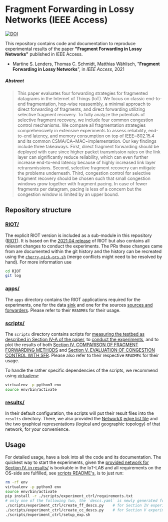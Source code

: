 # Fragment Forwarding in Lossy Networks (IEEE Access)

[![DOI](https://zenodo.org/badge/DOI/10.5281/zenodo.5575035.svg)](https://doi.org/10.5281/zenodo.5575035)

This repository contains code and documentation to reproduce experimental
results of the paper **"Fragment Forwarding in Lossy Networks"** published in
IEEE Access.

* Martine S. Lenders, Thomas C. Schmidt, Matthias Wählisch, "**Fragment
  Forwarding in Lossy Networks**", in *IEEE Access*, <!-- TODO vol, pp --> 2021
  <!-- TODO DOI -->

##### Abstract

> This paper evaluates four forwarding strategies for fragmented datagrams in the Internet of Things (IoT).
> We focus on classic end-to-end fragmentation, hop-wise reassembly, a minimal approach to direct forwarding of fragments, and direct forwarding utilizing selective fragment recovery.
> To fully analyze the potentials of selective fragment recovery, we include four common congestion control mechanisms.
> We compare all fragmentation strategies comprehensively in extensive experiments to assess reliability, end-to-end latency, and memory consumption on top of IEEE~802.15.4 and its common CSMA/CA~MAC~implementation.
> Our key findings include three takeaways.
> First, direct fragment forwarding should be deployed with care since higher packet transmission rates on the link layer can significantly reduce reliability, which can even further increase end-to-end latency because of highly increased link layer retransmissions.
> Second, selective fragment recovery can mitigate the problems underneath.
> Third, congestion control for selective fragment recovery should be chosen such that small congestion windows grow together with fragment pacing.
> In case of fewer fragments per datagram, pacing is less of a concern but the congestion window is limited by an upper bound.

[paper-badge]: https://img.shields.io/badge/Paper-IEEE%20Xplore-green

## Repository structure

### [RIOT/][RIOT]
The explicit RIOT version is included as a sub-module in this repository
([RIOT]). It is based on the [2021.04 release][2021.04] of RIOT but also
contains all relevant changes to conduct the experiments. The PRs these changes
came from are documented within the git history and the history can be recreated
using the [`cherry-pick-prs.sh`](./cherry-pick-prs.sh) (merge conflicts might
need to be resolved by hand). For more information use

```sh
cd RIOT
git log
```

### [apps/](./apps)
The `apps` directory contains the RIOT applications required for the
experiments, one for the data [sink](./apps/sink) and one for the sources
[sources and forwarders](./apps/source). Please refer to their `README`s for
their usage.

### [scripts/](./scripts)
The `scripts` directory contains scripts for [measuring the testbed as
described in Section IV-A of the paper](./scripts/testbed_measure), to [conduct
the experiments](./scripts/experiment_ctrl), and to plot the results of both
[Section IV. COMPARISON OF FRAGMENT FORWARDING METHODS](./scripts/plots-ff)
and [Section V. EVALUATION OF CONGESTION CONTROL WITH SFR](./scripts/plots-cc).
Please also refer to their respective `README`s for their usage.

To handle the rather specific dependencies of the scripts, we recommend using
[virtualenv]:

```sh
virtualenv -p python3 env
source env/bin/activate
```

[virtualenv]: https://virtualenv.pypa.io/en/latest/

### [results/](./results)
In their default configuration, the scripts will put their result files into the
`results` directory. There, we also  provided the
[NetworkX](./scripts/plots-ff#requirements) [edge
list file](./results/m3-57x9938589e.edgelist.gz) and the two graphical
representations (logical and geographic topology) of that network, for your
convenience.

Usage
-----
For detailed usage, have a look into all the code and its documentation.
The quickest way to start the experiments, given the [provided network for
Section IV. in results/](./results/m3-57x9938589e.edgelist.gz) is bookable in
the IoT-LAB and all requirements on the OS-side are fulfilled, see [scripts
README's](./scripts/experiment_ctrl/README.md), is to just run:

```sh
rm -rf env
virtualenv -p python3 env
source env/bin/activate
pip install -r ./scripts/experiment_ctrl/requirements.txt
# only one of the following two, the `descs.yaml` is newly generated for either
./scripts/experiment_ctrl/create_ff_descs.py    # for Section IV experiments
./scripts/experiment_ctrl/create_cc_descs.py    # for Section V experiments
./scripts/experiment_ctrl/setup_exp.sh
```

[RIOT]: https://github.com/anr-bmbf-pivot/RIOT/tree/ieee-access-2021
[2021.04]: https://github.com/RIOT-OS/RIOT/releases/tag/2021.04
